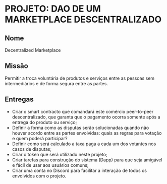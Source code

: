 # PROJETO: DAO DE UM MARKETPLACE DESCENTRALIZADO

## Nome
  Decentralized Marketplace

## Missão
  Permitir a troca voluntária de produtos e serviços entre as pessoas sem intermediários e de forma segura entre as partes.

## Entregas
* Criar o smart contracto que comandará este comércio peer-to-peer descentralizado, que garanta que o pagamento ocorra somente após a entrega do produto ou serviço;
* Definir a forma como as disputas serão solucionadas quando não houver acordo entre as partes envolvidas: quais as regras para votação e quem poderá participar?
* Definir como será calculado a taxa paga a cada um dos votantes nos casos de disputas;
* Criar o token que será utilizado neste projeto;
* Criar tarefas para construção do sistema (Dapp) para que seja amigável e fácil de usar aos usuários comuns;
* Criar uma conta no Discord para facilitar a interação de todos os envolvidos com o projeto.

